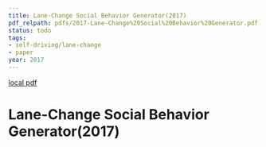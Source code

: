 ```yaml
---
title: Lane-Change Social Behavior Generator(2017)
pdf_relpath: pdfs/2017-Lane-Change%20Social%20Behavior%20Generator.pdf
status: todo
tags:
- self-driving/lane-change
- paper
year: 2017
---
```


[local pdf](../../../pdfs/2017-Lane-Change%20Social%20Behavior%20Generator.pdf)

# Lane-Change Social Behavior Generator(2017)
